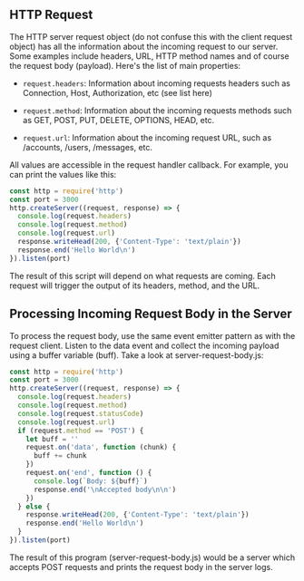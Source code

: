 ## HTTP Request

The HTTP server request object (do not confuse this with the client request object) has all the information about the incoming request to our server. Some examples include headers, URL, HTTP method names and of course the request body (payload). Here's the list of main properties:

* `request.headers`: Information about incoming requests headers such as Connection, Host, Authorization, etc (see list here)

* `request.method`: Information about the incoming requests methods such as GET, POST, PUT, DELETE, OPTIONS, HEAD, etc.

* `request.url`: Information about the incoming request URL, such as /accounts, /users, /messages, etc.

All values are accessible in the request handler callback. For example, you can print the values like this:

```JavaScript
const http = require('http')
const port = 3000
http.createServer((request, response) => {
  console.log(request.headers)
  console.log(request.method)
  console.log(request.url)
  response.writeHead(200, {'Content-Type': 'text/plain'})
  response.end('Hello World\n')
}).listen(port)
```

The result of this script will depend on what requests are coming. Each request will trigger the output of its headers, method, and the URL.

## Processing Incoming Request Body in the Server

To process the request body, use the same event emitter pattern as with the request client. Listen to the data event and collect the incoming payload using a buffer variable (buff). Take a look at server-request-body.js:

```JavaScript
const http = require('http')
const port = 3000
http.createServer((request, response) => {
  console.log(request.headers)
  console.log(request.method)
  console.log(request.statusCode)
  console.log(request.url)
  if (request.method == 'POST') {
    let buff = ''
    request.on('data', function (chunk) {
      buff += chunk  
    })
    request.on('end', function () {
      console.log(`Body: ${buff}`)
      response.end('\nAccepted body\n\n')
    })
  } else {
    response.writeHead(200, {'Content-Type': 'text/plain'})
    response.end('Hello World\n')
  }
}).listen(port)
```

The result of this program (server-request-body.js) would be a server which accepts POST requests and prints the request body in the server logs.
